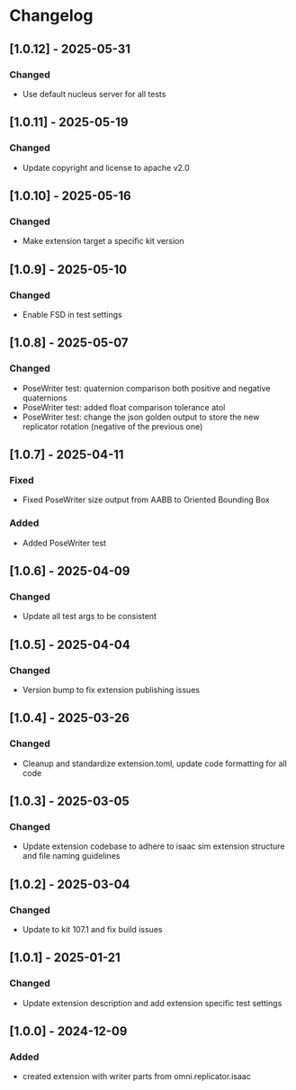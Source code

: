 # Changelog
## [1.0.12] - 2025-05-31
### Changed
- Use default nucleus server for all tests

## [1.0.11] - 2025-05-19
### Changed
- Update copyright and license to apache v2.0

## [1.0.10] - 2025-05-16
### Changed
- Make extension target a specific kit version

## [1.0.9] - 2025-05-10
### Changed
- Enable FSD in test settings

## [1.0.8] - 2025-05-07
### Changed
- PoseWriter test: quaternion comparison both positive and negative quaternions
- PoseWriter test: added float comparison tolerance atol
- PoseWriter test: change the json golden output to store the new replicator rotation (negative of the previous one)

## [1.0.7] - 2025-04-11
### Fixed
- Fixed PoseWriter size output from AABB to Oriented Bounding Box

### Added
- Added PoseWriter test

## [1.0.6] - 2025-04-09
### Changed
- Update all test args to be consistent

## [1.0.5] - 2025-04-04
### Changed
- Version bump to fix extension publishing issues

## [1.0.4] - 2025-03-26
### Changed
- Cleanup and standardize extension.toml, update code formatting for all code

## [1.0.3] - 2025-03-05
### Changed
- Update extension codebase to adhere to isaac sim extension structure and file naming  guidelines

## [1.0.2] - 2025-03-04
### Changed
- Update to kit 107.1 and fix build issues

## [1.0.1] - 2025-01-21
### Changed
- Update extension description and add extension specific test settings

## [1.0.0] - 2024-12-09
### Added
- created extension with writer parts from omni.replicator.isaac
